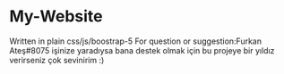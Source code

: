 # My-Website

Written in plain css/js/boostrap-5
For question or suggestion:Furkan Ateş#8075
işinize yaradıysa bana destek olmak için bu projeye bir yıldız verirseniz çok sevinirim :)
